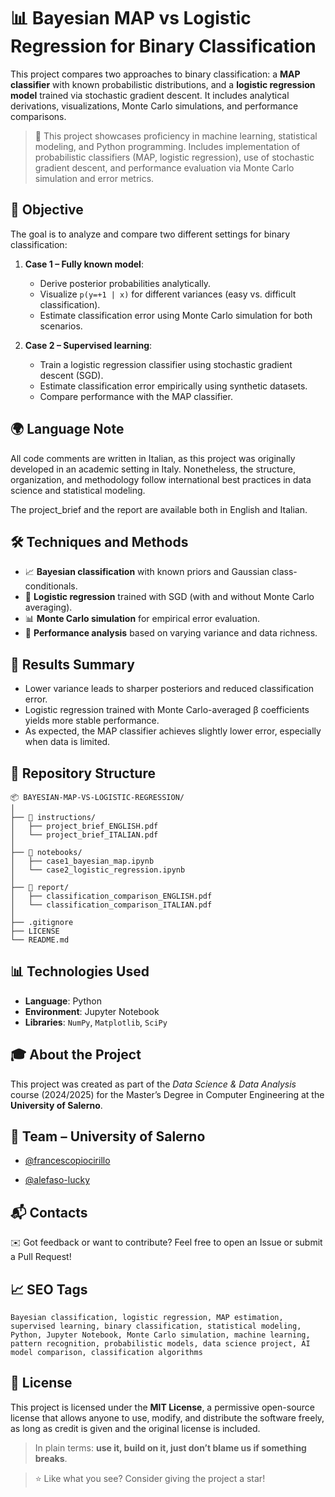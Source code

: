 # 📊 Bayesian MAP vs Logistic Regression for Binary Classification

This project compares two approaches to binary classification: a **MAP classifier** with known probabilistic distributions, and a **logistic regression model** trained via stochastic gradient descent. It includes analytical derivations, visualizations, Monte Carlo simulations, and performance comparisons.

> 🧠 This project showcases proficiency in machine learning, statistical modeling, and Python programming. Includes implementation of probabilistic classifiers (MAP, logistic regression), use of stochastic gradient descent, and performance evaluation via Monte Carlo simulation and error metrics.

## 📌 Objective

The goal is to analyze and compare two different settings for binary classification:

1. **Case 1 – Fully known model**:
   - Derive posterior probabilities analytically.
   - Visualize `p(y=+1 | x)` for different variances (easy vs. difficult classification).
   - Estimate classification error using Monte Carlo simulation for both scenarios.

2. **Case 2 – Supervised learning**:
   - Train a logistic regression classifier using stochastic gradient descent (SGD).
   - Estimate classification error empirically using synthetic datasets.
   - Compare performance with the MAP classifier.

## 🌍 Language Note

All code comments are written in Italian, as this project was originally developed in an academic setting in Italy. Nonetheless, the structure, organization, and methodology follow international best practices in data science and statistical modeling.

The project_brief and the report are available both in English and Italian.

## 🛠️ Techniques and Methods

- 📈 **Bayesian classification** with known priors and Gaussian class-conditionals.
- 🧠 **Logistic regression** trained with SGD (with and without Monte Carlo averaging).
- 📊 **Monte Carlo simulation** for empirical error evaluation.
- 🔁 **Performance analysis** based on varying variance and data richness.

## 🧪 Results Summary

- Lower variance leads to sharper posteriors and reduced classification error.
- Logistic regression trained with Monte Carlo-averaged β coefficients yields more stable performance.
- As expected, the MAP classifier achieves slightly lower error, especially when data is limited.

## 📂 Repository Structure

```
📦 BAYESIAN-MAP-VS-LOGISTIC-REGRESSION/
│
├── 📁 instructions/
│   ├── project_brief_ENGLISH.pdf
│   └── project_brief_ITALIAN.pdf
│
├── 📁 notebooks/
│   ├── case1_bayesian_map.ipynb
│   └── case2_logistic_regression.ipynb
│
├── 📁 report/
│   ├── classification_comparison_ENGLISH.pdf
│   └── classification_comparison_ITALIAN.pdf
│
├── .gitignore
├── LICENSE
└── README.md
```

## 📊 Technologies Used

- **Language**: Python
- **Environment**: Jupyter Notebook
- **Libraries**: `NumPy`, `Matplotlib`, `SciPy`

## 🎓 About the Project

This project was created as part of the *Data Science & Data Analysis* course (2024/2025) for the Master’s Degree in Computer Engineering at the **University of Salerno**.

## 👥 Team – University of Salerno
    
* [@francescopiocirillo](https://github.com/francescopiocirillo)
    
* [@alefaso-lucky](https://github.com/alefaso-lucky)

## 📬 Contacts

✉️ Got feedback or want to contribute? Feel free to open an Issue or submit a Pull Request!

## 📈 SEO Tags

```
Bayesian classification, logistic regression, MAP estimation, supervised learning, binary classification, statistical modeling, Python, Jupyter Notebook, Monte Carlo simulation, machine learning, pattern recognition, probabilistic models, data science project, AI model comparison, classification algorithms
```

## 📄 License

This project is licensed under the **MIT License**, a permissive open-source license that allows anyone to use, modify, and distribute the software freely, as long as credit is given and the original license is included.

> In plain terms: **use it, build on it, just don’t blame us if something breaks**.

> ⭐ Like what you see? Consider giving the project a star!
